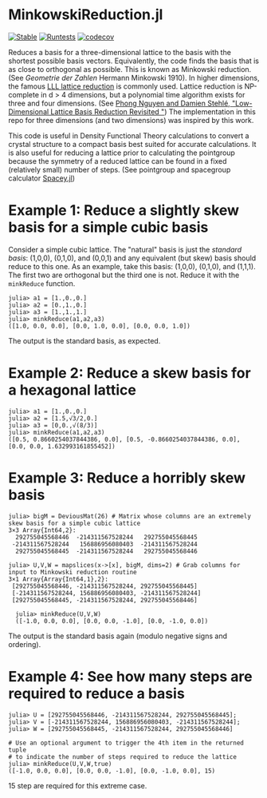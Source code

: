 # MinkowskiReduction.jl

[![Stable](https://img.shields.io/badge/docs-stable-blue.svg)](https://glwhart.github.io/MinkowskiReduction.jl)
[![Runtests](https://github.com/glwhart/MinkowskiReduction.jl/actions/workflows/Runtests.yml/badge.svg)](https://github.com/glwhart/MinkowskiReduction.jl/actions/workflows/Runtests.yml)
[![codecov](https://codecov.io/gh/glwhart/MinkowskiReduction.jl/branch/main/graph/badge.svg?token=2SG9ZXKC2W)](https://codecov.io/gh/glwhart/MinkowskiReduction.jl)

Reduces a basis for a three-dimensional lattice to the basis with the shortest possible basis vectors. Equivalently, the code finds the basis that is as close to orthogonal as possible. This is known as Minkowski reduction. (See _Geometrie der Zahlen_ Hermann Minkowski 1910). In higher dimensions, the famous [LLL lattice reduction](https://en.wikipedia.org/wiki/Lenstra%E2%80%93Lenstra%E2%80%93Lov%C3%A1sz_lattice_basis_reduction_algorithm) is commonly used. Lattice reduction is NP-complete in d > 4 dimensions, but a polynomial time algorithm exists for three and four dimensions. (See [Phong Nguyen and Damien Stehlé, "Low-Dimensional Lattice Basis Reduction Revisited
"](https://link.springer.com/chapter/10.1007/978-3-540-24847-7_26)) The implementation in this repo for three dimensions (and two dimensions) was inspired by this work.

This code is useful in Density Functional Theory calculations to convert a crystal structure to a compact basis best suited for accurate calculations. It is also useful for reducing a lattice prior to calculating the pointgroup because the symmetry of a reduced lattice can be found in a fixed (relatively small) number of steps. (See pointgroup and spacegroup calculator [Spacey.jl](https://github.com/glwhart/Spacey.jl))


# Example 1: Reduce a slightly skew basis for a simple cubic basis
Consider a simple cubic lattice. The "natural" basis is just the _standard basis_: (1,0,0), (0,1,0), and (0,0,1) and any equivalent (but skew) basis should reduce to this one. As an example, take this basis: (1,0,0), (0,1,0), and (1,1,1). The first two are orthogonal but the third one is not. Reduce it with the `minkReduce` function.
```
julia> a1 = [1.,0.,0.]
julia> a2 = [0.,1.,0.]
julia> a3 = [1.,1.,1.]
julia> minkReduce(a1,a2,a3)
([1.0, 0.0, 0.0], [0.0, 1.0, 0.0], [0.0, 0.0, 1.0])
```
The output is the standard basis, as expected.

# Example 2: Reduce a skew basis for a hexagonal lattice
```
julia> a1 = [1.,0.,0.]
julia> a2 = [1.5,√3/2,0.]
julia> a3 = [0,0.,√(8/3)]
julia> minkReduce(a1,a2,a3)
([0.5, 0.8660254037844386, 0.0], [0.5, -0.8660254037844386, 0.0], [0.0, 0.0, 1.632993161855452])
```
# Example 3: Reduce a horribly skew basis
```
julia> bigM = DeviousMat(26) # Matrix whose columns are an extremely skew basis for a simple cubic lattice
3×3 Array{Int64,2}:
  292755045568446  -214311567528244   292755045568445
 -214311567528244   156886956080403  -214311567528244
  292755045568445  -214311567528244   292755045568446
  
julia> U,V,W = mapslices(x->[x], bigM, dims=2) # Grab columns for input to Minkowski reduction routine
3×1 Array{Array{Int64,1},2}:
 [292755045568446, -214311567528244, 292755045568445]
 [-214311567528244, 156886956080403, -214311567528244]
 [292755045568445, -214311567528244, 292755045568446]
  
  julia> minkReduce(U,V,W)
  ([-1.0, 0.0, 0.0], [0.0, 0.0, -1.0], [0.0, -1.0, 0.0])
  ```
  The output is the standard basis again (modulo negative signs and ordering).

# Example 4: See how many steps are required to reduce a basis
```
julia> U = [292755045568446, -214311567528244, 292755045568445]; 
julia> V = [-214311567528244, 156886956080403, -214311567528244];
julia> W = [292755045568445, -214311567528244, 292755045568446]

# Use an optional argument to trigger the 4th item in the returned tuple
# to indicate the number of steps required to reduce the lattice
julia> minkReduce(U,V,W,true)
([-1.0, 0.0, 0.0], [0.0, 0.0, -1.0], [0.0, -1.0, 0.0], 15)
```
15 step are required for this extreme case. 
